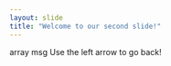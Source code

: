 ```yaml
---
layout: slide
title: "Welcome to our second slide!"
---
```

array msg
Use the left arrow to go back!
